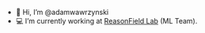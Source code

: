 - 👋 Hi, I’m @adamwawrzynski
- 💻 I’m currently working at [ReasonField Lab](https://www.reasonfieldlab.com/) (ML Team).

<!---
adamwawrzynski/adamwawrzynski is a ✨ special ✨ repository because its `README.md` (this file) appears on your GitHub profile.
You can click the Preview link to take a look at your changes.
--->
